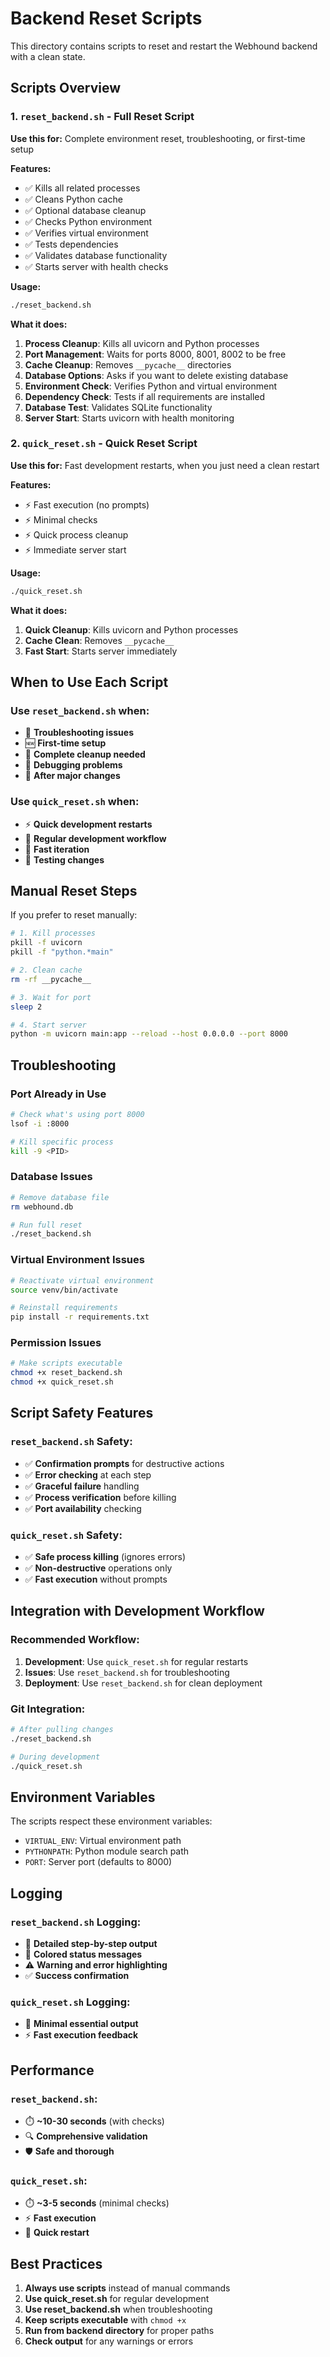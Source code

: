 # Backend Reset Scripts

This directory contains scripts to reset and restart the Webhound backend with a clean state.

## Scripts Overview

### 1. `reset_backend.sh` - Full Reset Script
**Use this for:** Complete environment reset, troubleshooting, or first-time setup

**Features:**
- ✅ Kills all related processes
- ✅ Cleans Python cache
- ✅ Optional database cleanup
- ✅ Checks Python environment
- ✅ Verifies virtual environment
- ✅ Tests dependencies
- ✅ Validates database functionality
- ✅ Starts server with health checks

**Usage:**
```bash
./reset_backend.sh
```

**What it does:**
1. **Process Cleanup**: Kills all uvicorn and Python processes
2. **Port Management**: Waits for ports 8000, 8001, 8002 to be free
3. **Cache Cleanup**: Removes `__pycache__` directories
4. **Database Options**: Asks if you want to delete existing database
5. **Environment Check**: Verifies Python and virtual environment
6. **Dependency Check**: Tests if all requirements are installed
7. **Database Test**: Validates SQLite functionality
8. **Server Start**: Starts uvicorn with health monitoring

### 2. `quick_reset.sh` - Quick Reset Script
**Use this for:** Fast development restarts, when you just need a clean restart

**Features:**
- ⚡ Fast execution (no prompts)
- ⚡ Minimal checks
- ⚡ Quick process cleanup
- ⚡ Immediate server start

**Usage:**
```bash
./quick_reset.sh
```

**What it does:**
1. **Quick Cleanup**: Kills uvicorn and Python processes
2. **Cache Clean**: Removes `__pycache__`
3. **Fast Start**: Starts server immediately

## When to Use Each Script

### Use `reset_backend.sh` when:
- 🔧 **Troubleshooting issues**
- 🆕 **First-time setup**
- 🧹 **Complete cleanup needed**
- 🐛 **Debugging problems**
- 🔄 **After major changes**

### Use `quick_reset.sh` when:
- ⚡ **Quick development restarts**
- 🔄 **Regular development workflow**
- 🚀 **Fast iteration**
- 📝 **Testing changes**

## Manual Reset Steps

If you prefer to reset manually:

```bash
# 1. Kill processes
pkill -f uvicorn
pkill -f "python.*main"

# 2. Clean cache
rm -rf __pycache__

# 3. Wait for port
sleep 2

# 4. Start server
python -m uvicorn main:app --reload --host 0.0.0.0 --port 8000
```

## Troubleshooting

### Port Already in Use
```bash
# Check what's using port 8000
lsof -i :8000

# Kill specific process
kill -9 <PID>
```

### Database Issues
```bash
# Remove database file
rm webhound.db

# Run full reset
./reset_backend.sh
```

### Virtual Environment Issues
```bash
# Reactivate virtual environment
source venv/bin/activate

# Reinstall requirements
pip install -r requirements.txt
```

### Permission Issues
```bash
# Make scripts executable
chmod +x reset_backend.sh
chmod +x quick_reset.sh
```

## Script Safety Features

### `reset_backend.sh` Safety:
- ✅ **Confirmation prompts** for destructive actions
- ✅ **Error checking** at each step
- ✅ **Graceful failure** handling
- ✅ **Process verification** before killing
- ✅ **Port availability** checking

### `quick_reset.sh` Safety:
- ✅ **Safe process killing** (ignores errors)
- ✅ **Non-destructive** operations only
- ✅ **Fast execution** without prompts

## Integration with Development Workflow

### Recommended Workflow:
1. **Development**: Use `quick_reset.sh` for regular restarts
2. **Issues**: Use `reset_backend.sh` for troubleshooting
3. **Deployment**: Use `reset_backend.sh` for clean deployment

### Git Integration:
```bash
# After pulling changes
./reset_backend.sh

# During development
./quick_reset.sh
```

## Environment Variables

The scripts respect these environment variables:
- `VIRTUAL_ENV`: Virtual environment path
- `PYTHONPATH`: Python module search path
- `PORT`: Server port (defaults to 8000)

## Logging

### `reset_backend.sh` Logging:
- 📝 **Detailed step-by-step output**
- 🎨 **Colored status messages**
- ⚠️ **Warning and error highlighting**
- ✅ **Success confirmation**

### `quick_reset.sh` Logging:
- 📝 **Minimal essential output**
- ⚡ **Fast execution feedback**

## Performance

### `reset_backend.sh`:
- ⏱️ **~10-30 seconds** (with checks)
- 🔍 **Comprehensive validation**
- 🛡️ **Safe and thorough**

### `quick_reset.sh`:
- ⏱️ **~3-5 seconds** (minimal checks)
- ⚡ **Fast execution**
- 🚀 **Quick restart**

## Best Practices

1. **Always use scripts** instead of manual commands
2. **Use quick_reset.sh** for regular development
3. **Use reset_backend.sh** when troubleshooting
4. **Keep scripts executable** with `chmod +x`
5. **Run from backend directory** for proper paths
6. **Check output** for any warnings or errors 